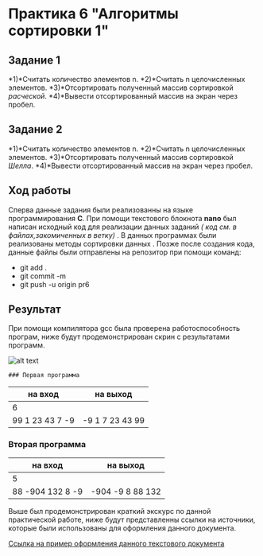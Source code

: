# **Практика 6 "Алгоритмы сортировки 1"**

## **Задание 1**

*1)*Считать количество элементов n.
*2)*Считать n целочисленных элементов.
*3)*Отсортировать полученный массив сортировкой *расческой*.
*4)*Вывести отсортированный массив на экран через пробел.

## **Задание 2**

*1)*Считать количество элементов n.
*2)*Считать n целочисленных элементов.
*3)*Отсортировать полученный массив сортировкой *Шелла*.
*4)*Вывести отсортированный массив на экран через пробел.

## **Ход работы**

Сперва данные задания были реализованны на языке программирования **C**. При помощи текстового блокнота **nano** был написан исходный код для реализации данных заданий _( код см. в файлах,закомиченных в ветку)_ . В данных программах были реализованы  методы сортировки данных  . Позже после создания кода, данные файлы были отправлены на репозитор при помощи команд:
  - git add .  
  - git commit -m
  - git push -u origin pr6
  
  ##  Результат 
  
  При помощи компилятора gcc была проверена работоспособность програм, ниже будут продемонстрирован скрин с результатами программ.
  
  ![alt text](https://pp.userapi.com/c850736/v850736419/ecbba/VqwuZy0fWI8.jpg)
  
    ### Первая программа 
 
| на вход        |  на выход     | 
| -------------- |:-------------:| 
| 6              |               |
| 99 1 23 43 7 -9|-9 1 7 23 43 99|   

### Вторая программа
 
| на вход        |  на выход      | 
| -------------- |:--------------:| 
| 5              |                |
|88 -904 132 8 -9|-904 -9 8 88 132|

  Выше был продемонстрирован краткий экскурс по данной практической работе, ниже будут представленны ссылки на источники, которые были использованы для оформления данного документа.
 
 [Ссылка на пример оформления данного текстового документа](https://github.com/adam-p/markdown-here/wiki/Markdown-Cheatsheet)
  
  

